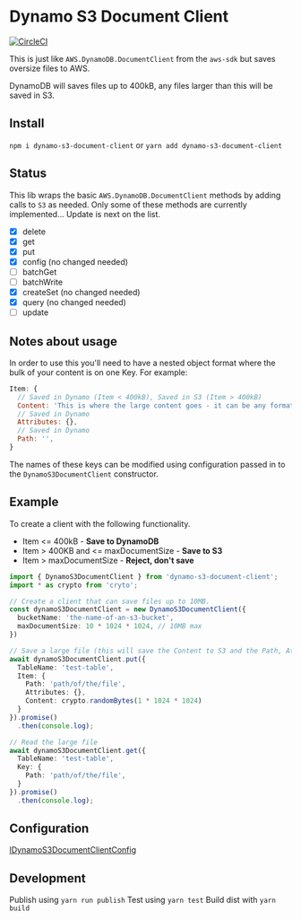 # Dynamo S3 Document Client

[![CircleCI](https://circleci.com/gh/MrBlenny/dynamo-s3-document-client.svg?style=svg)](https://circleci.com/gh/MrBlenny/dynamo-s3-document-client)

This is just like `AWS.DynamoDB.DocumentClient` from the `aws-sdk` but saves oversize files to AWS. 

DynamoDB will saves files up to 400kB, any files larger than this will be saved in S3.

## Install
`npm i dynamo-s3-document-client` or `yarn add dynamo-s3-document-client`

## Status

This lib wraps the basic `AWS.DynamoDB.DocumentClient` methods by adding calls to `S3` as needed. 
Only some of these methods are currently implemented... Update is next on the list.

- [x] delete
- [x] get
- [x] put
- [x] config (no changed needed)
- [ ] batchGet
- [ ] batchWrite
- [x] createSet (no changed needed)
- [x] query (no changed needed)
- [ ] update

## Notes about usage

In order to use this you'll need to have a nested object format where the bulk of your content is on one Key. For example:

```js
Item: {
  // Saved in Dynamo (Item < 400kB), Saved in S3 (Item > 400kB)
  Content: 'This is where the large content goes - it can be any format', 
  // Saved in Dynamo
  Attributes: {}, 
  // Saved in Dynamo
  Path: '', 
}
```

The names of these keys can be modified using configuration passed in to the `DynamoS3DocumentClient` constructor.

## Example

To create a client with the following functionality.
* Item <= 400kB - **Save to DynamoDB**
* Item > 400KB and <= maxDocumentSize - **Save to S3**
* Item > maxDocumentSize  - **Reject, don't save**

```ts
import { DynamoS3DocumentClient } from 'dynamo-s3-document-client';
import * as crypto from 'cryto';

// Create a client that can save files up to 10MB.
const dynamoS3DocumentClient = new DynamoS3DocumentClient({
  bucketName: 'the-name-of-an-s3-bucket',
  maxDocumentSize: 10 * 1024 * 1024, // 10MB max
})

// Save a large file (this will save the Content to S3 and the Path, Attributes to Dynamo)
await dynamoS3DocumentClient.put({
  TableName: 'test-table',
  Item: {
    Path: 'path/of/the/file',
    Attributes: {},
    Content: crypto.randomBytes(1 * 1024 * 1024)
  }
}).promise()
  .then(console.log);

// Read the large file
await dynamoS3DocumentClient.get({
  TableName: 'test-table',
  Key: {
    Path: 'path/of/the/file',
  }
}).promise()
  .then(console.log);

```

## Configuration
[IDynamoS3DocumentClientConfig](./src/DynamoS3DocumentClient.ts)

## Development

Publish using `yarn run publish`
Test using `yarn test`
Build dist with `yarn build`